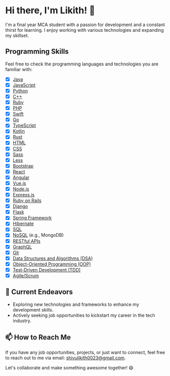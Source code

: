 # Hi there, I'm Likith! 👋

I'm a final year MCA student with a passion for development and a constant thirst for learning. I enjoy working with various technologies and expanding my skillset.

## Programming Skills

Feel free to check the programming languages and technologies you are familiar with:

- [x] [Java](https://www.java.com/)
- [x] [JavaScript](https://developer.mozilla.org/en-US/docs/Web/JavaScript)
- [x] [Python](https://www.python.org/)
- [x] [C++](https://isocpp.org/)
- [x] [Ruby](https://www.ruby-lang.org/en/)
- [x] [PHP](https://www.php.net/)
- [x] [Swift](https://developer.apple.com/swift/)
- [x] [Go](https://golang.org/)
- [x] [TypeScript](https://www.typescriptlang.org/)
- [x] [Kotlin](https://kotlinlang.org/)
- [x] [Rust](https://www.rust-lang.org/)
- [x] [HTML](https://developer.mozilla.org/en-US/docs/Web/HTML)
- [x] [CSS](https://developer.mozilla.org/en-US/docs/Web/CSS)
- [x] [Sass](https://sass-lang.com/)
- [x] [Less](http://lesscss.org/)
- [x] [Bootstrap](https://getbootstrap.com/)
- [x] [React](https://reactjs.org/)
- [x] [Angular](https://angular.io/)
- [x] [Vue.js](https://vuejs.org/)
- [x] [Node.js](https://nodejs.org/)
- [x] [Express.js](https://expressjs.com/)
- [x] [Ruby on Rails](https://rubyonrails.org/)
- [x] [Django](https://www.djangoproject.com/)
- [x] [Flask](https://flask.palletsprojects.com/)
- [x] [Spring Framework](https://spring.io/)
- [x] [Hibernate](https://hibernate.org/)
- [x] [SQL](https://developer.mozilla.org/en-US/docs/Web/SQL)
- [x] [NoSQL](https://en.wikipedia.org/wiki/NoSQL) (e.g., MongoDB)
- [x] [RESTful APIs](https://restfulapi.net/)
- [x] [GraphQL](https://graphql.org/)
- [x] [Git](https://git-scm.com/)
- [x] [Data Structures and Algorithms (DSA)](https://en.wikipedia.org/wiki/Data_structure)
- [x] [Object-Oriented Programming (OOP)](https://en.wikipedia.org/wiki/Object-oriented_programming)
- [x] [Test-Driven Development (TDD)](https://en.wikipedia.org/wiki/Test-driven_development)
- [x] [Agile/Scrum](https://www.scrum.org/)

## 🚀 Current Endeavors

- Exploring new technologies and frameworks to enhance my development skills.
- Actively seeking job opportunities to kickstart my career in the tech industry.

## 📫 How to Reach Me

If you have any job opportunities, projects, or just want to connect, feel free to reach out to me via email: [shivulikith0023@gmail.com](mailto:shivulikith0023@gmail.com).

Let's collaborate and make something awesome together! 😄
